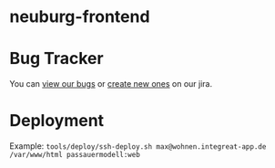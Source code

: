 # neuburg-frontend

# Bug Tracker

You can [view our bugs](https://integreat.atlassian.net/) or [create new ones](https://integreat.atlassian.net/secure/CreateIssue!default.jspa) on our jira.

# Deployment

Example: `tools/deploy/ssh-deploy.sh max@wohnen.integreat-app.de /var/www/html passauermodell:web`